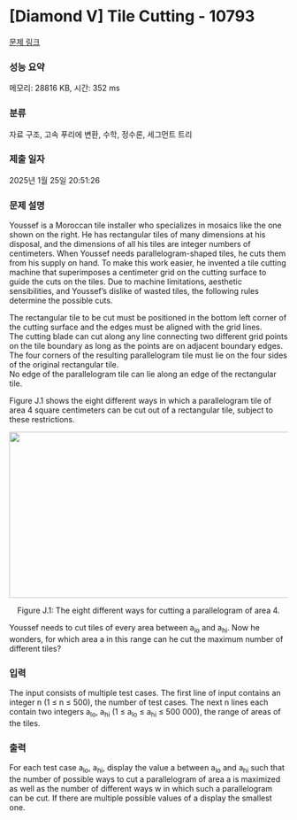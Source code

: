 # [Diamond V] Tile Cutting - 10793 

[문제 링크](https://www.acmicpc.net/problem/10793) 

### 성능 요약

메모리: 28816 KB, 시간: 352 ms

### 분류

자료 구조, 고속 푸리에 변환, 수학, 정수론, 세그먼트 트리

### 제출 일자

2025년 1월 25일 20:51:26

### 문제 설명

<p>Youssef is a Moroccan tile installer who specializes in mosaics like the one shown on the right. He has rectangular tiles of many dimensions at his disposal, and the dimensions of all his tiles are integer numbers of centimeters. When Youssef needs parallelogram-shaped tiles, he cuts them from his supply on hand. To make this work easier, he invented a tile cutting machine that superimposes a centimeter grid on the cutting surface to guide the cuts on the tiles. Due to machine limitations, aesthetic sensibilities, and Youssef’s dislike of wasted tiles, the following rules determine the possible cuts.</p>

<p>The rectangular tile to be cut must be positioned in the bottom left corner of the cutting surface and the edges must be aligned with the grid lines.<br>
The cutting blade can cut along any line connecting two different grid points on the tile boundary as long as the points are on adjacent boundary edges.<br>
The four corners of the resulting parallelogram tile must lie on the four sides of the original rectangular tile.<br>
No edge of the parallelogram tile can lie along an edge of the rectangular tile.</p>

<p>Figure J.1 shows the eight different ways in which a parallelogram tile of area 4 square centimeters can be cut out of a rectangular tile, subject to these restrictions.</p>

<p style="text-align:center"><img alt="" src="https://onlinejudgeimages.s3-ap-northeast-1.amazonaws.com/problem/10793/1.png" style="height:300px; width:551px"></p>

<p style="text-align:center">Figure J.1: The eight different ways for cutting a parallelogram of area 4.</p>

<p>Youssef needs to cut tiles of every area between a<sub>lo</sub> and a<sub>hi</sub>. Now he wonders, for which area a in this range can he cut the maximum number of different tiles?</p>

### 입력 

 <p>The input consists of multiple test cases. The first line of input contains an integer n (1 ≤ n ≤ 500), the number of test cases. The next n lines each contain two integers a<sub>lo</sub>, a<sub>hi</sub> (1 ≤ a<sub>lo</sub> ≤ a<sub>hi</sub> ≤ 500 000), the range of areas of the tiles.</p>

### 출력 

 <p>For each test case a<sub>lo</sub>, a<sub>hi</sub>, display the value a between a<sub>lo</sub> and a<sub>hi</sub> such that the number of possible ways to cut a parallelogram of area a is maximized as well as the number of different ways w in which such a parallelogram can be cut. If there are multiple possible values of a display the smallest one.</p>

